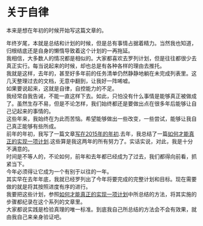 # 关于自律

本来是想在年初的时候开始写这篇文章的。

年终岁尾，本就是总结和计划的时候，但是总有事情占据着精力。当然我也知道，归根结底还是自身的懒惰导致着这个计划的一再拖延。  
我相信，大多数人的情况都是相似的。大家都喜欢去罗列计划，但是往往都很少去真正实行。每当说起来的时候，却也总是有各种各样的理由去推托。  
我就是这样，去年的，甚至好多年前的任务清单仍然静静地躺在未完成列表里。这几天整理过去的文档，无意中翻到，让我好一阵唏嘘。  
如果要说起来，这就是自律，自控能力的不足。  
我经常自我告诫，不能一直这样下去。如此，只怕没有什么事情是能够真正被做成了。虽然生存不易，但是不论怎样，我们始终都还是要做出点在很多年后能够让自己记起来的事情的。  
这些年来，我始终在为此而苦恼。希望能够做出一些改变，一些尝试，能够让我自己真正能够有些所成。  
前年的年初，我写了一篇文章[写在2015年的年初](write-sth-at-the-beginning-of-the-2015.md).去年，我总结了一篇[如何才能真正的实现一项计划](how-to-finish-a-plan-successfully.md).这些算是我这两年的所有努力了。实话实说，对此，我是十分不满意的。  
时间是不等人的，不论如何，前年和去年都已经成为了过去，我们都得向前看，抓紧当下。  
今年必须得让它成为一个有别于以往的一年。  
其实早在去年年底，我就已经罗列出了今年将要完成的完整计划和目标。现在需要做的就是将其按照进度有序的进行。  
我要把这些计划，参照[如何才能真正的实现一项计划](how-to-finish-a-plan-successfully.md)中所总结的方法，将其实施的步骤都纪录在这个系列的文章里。  
大家都说实践是检验真理的唯一标准。到底我自己所总结的方法会不会有效果，就由我自己来亲身验证吧。

